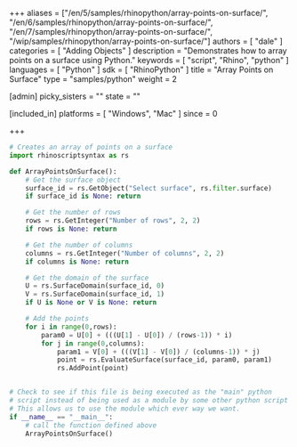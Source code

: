+++
aliases = ["/en/5/samples/rhinopython/array-points-on-surface/", "/en/6/samples/rhinopython/array-points-on-surface/", "/en/7/samples/rhinopython/array-points-on-surface/", "/wip/samples/rhinopython/array-points-on-surface/"]
authors = [ "dale" ]
categories = [ "Adding Objects" ]
description = "Demonstrates how to array points on a surface using Python."
keywords = [ "script", "Rhino", "python" ]
languages = [ "Python" ]
sdk = [ "RhinoPython" ]
title = "Array Points on Surface"
type = "samples/python"
weight = 2

[admin]
picky_sisters = ""
state = ""

[included_in]
platforms = [ "Windows", "Mac" ]
since = 0

+++

```python
# Creates an array of points on a surface
import rhinoscriptsyntax as rs

def ArrayPointsOnSurface():
    # Get the surface object
    surface_id = rs.GetObject("Select surface", rs.filter.surface)
    if surface_id is None: return

    # Get the number of rows
    rows = rs.GetInteger("Number of rows", 2, 2)
    if rows is None: return

    # Get the number of columns
    columns = rs.GetInteger("Number of columns", 2, 2)
    if columns is None: return

    # Get the domain of the surface
    U = rs.SurfaceDomain(surface_id, 0)
    V = rs.SurfaceDomain(surface_id, 1)
    if U is None or V is None: return

    # Add the points
    for i in range(0,rows):
        param0 = U[0] + (((U[1] - U[0]) / (rows-1)) * i)
        for j in range(0,columns):
            param1 = V[0] + (((V[1] - V[0]) / (columns-1)) * j)
            point = rs.EvaluateSurface(surface_id, param0, param1)
            rs.AddPoint(point)


# Check to see if this file is being executed as the "main" python
# script instead of being used as a module by some other python script
# This allows us to use the module which ever way we want.
if __name__ == "__main__":
    # call the function defined above
    ArrayPointsOnSurface()
```
